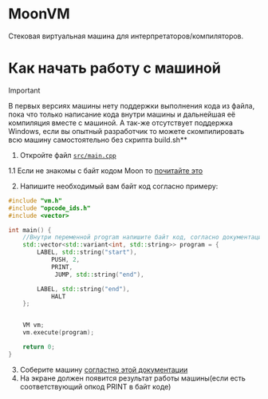 # MoonVM 
Стековая виртуальная машина для интерпретаторов/компиляторов.

# Как начать работу с машиной
>[!IMPORTANT]
>В первых версиях машины нету поддержки выполнения кода из файла, пока что только написание кода внутри машины и дальнейшая её компиляция вместе с машиной. А так-же отсутствует поддержка Windows, если вы опытный разработчик то можете скомпилировать всю машину самостоятельно без скрипта build.sh**


1. Откройте файл [```src/main.cpp```](src/main.cpp)

1.1 Если не знакомы с байт кодом Moon то [почитайте это](docs/bytecode.md)

2. Напишите необходимый вам байт код согласно примеру:
```cpp
#include "vm.h"
#include "opcode_ids.h"
#include <vector>

int main() {
	//Внутри переменной program напишите байт код, согласно документации(docs/bytecode.md)
    std::vector<std::variant<int, std::string>> program = {
        LABEL, std::string("start"),
            PUSH, 2,
            PRINT,
			 JUMP, std::string("end"),

        LABEL, std::string("end"),
            HALT
    };


    VM vm;
    vm.execute(program);

    return 0;
}
```

3. Соберите машину [согластно этой документации](docs/build.md)
4. На экране должен появится результат работы машины(если есть соответствующий опкод PRINT в байт коде)
